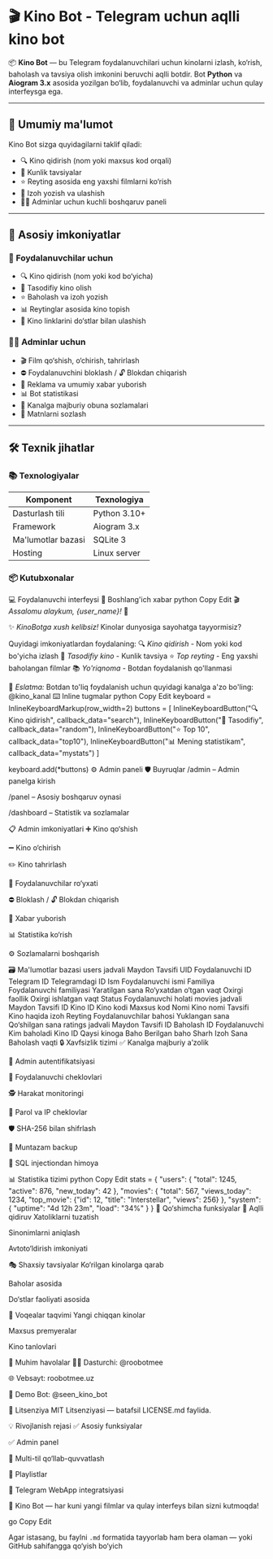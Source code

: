 # 🎬 Kino Bot - Telegram uchun aqlli kino bot

📦 **Kino Bot** — bu Telegram foydalanuvchilari uchun kinolarni izlash, ko‘rish, baholash va tavsiya olish imkonini beruvchi aqlli botdir. Bot **Python** va **Aiogram 3.x** asosida yozilgan bo‘lib, foydalanuvchi va adminlar uchun qulay interfeysga ega.

---

## 📌 Umumiy ma'lumot

Kino Bot sizga quyidagilarni taklif qiladi:
- 🔍 Kino qidirish (nom yoki maxsus kod orqali)
- 🎯 Kunlik tavsiyalar
- ⭐ Reyting asosida eng yaxshi filmlarni ko‘rish
- 📝 Izoh yozish va ulashish
- 👨‍💼 Adminlar uchun kuchli boshqaruv paneli

---

## 🌟 Asosiy imkoniyatlar

### 👤 Foydalanuvchilar uchun
- 🔍 Kino qidirish (nom yoki kod bo‘yicha)
- 🎲 Tasodifiy kino olish
- ⭐ Baholash va izoh yozish
- 📊 Reytinglar asosida kino topish
- 📎 Kino linklarini do‘stlar bilan ulashish

### 👨‍💼 Adminlar uchun
- 🎬 Film qo‘shish, o‘chirish, tahrirlash
- ⛔ Foydalanuvchini bloklash / 🔓 Blokdan chiqarish
- 📢 Reklama va umumiy xabar yuborish
- 📊 Bot statistikasi
- 📌 Kanalga majburiy obuna sozlamalari
- 📝 Matnlarni sozlash

---

## 🛠 Texnik jihatlar

### 📚 Texnologiyalar

| Komponent            | Texnologiya      |
|----------------------|------------------|
| Dasturlash tili      | Python 3.10+      |
| Framework            | Aiogram 3.x       |
| Ma'lumotlar bazasi   | SQLite 3          |
| Hosting              | Linux server      |

### 📦 Kutubxonalar
💻 Foydalanuvchi interfeysi
🚀 Boshlang'ich xabar
python
Copy
Edit
🎬 *Assalomu alaykum, {user_name}!* 🤖

✨ *KinoBotga xush kelibsiz!* Kinolar dunyosiga sayohatga tayyormisiz?

Quyidagi imkoniyatlardan foydalaning:
🔍 *Kino qidirish* - Nom yoki kod bo'yicha izlash
🎲 *Tasodifiy kino* - Kunlik tavsiya
⭐ *Top reyting* - Eng yaxshi baholangan filmlar
📚 *Yo'riqnoma* - Botdan foydalanish qo'llanmasi

📌 *Eslatma:* Botdan to'liq foydalanish uchun quyidagi kanalga a'zo bo'ling: @kino_kanal
⌨️ Inline tugmalar
python
Copy
Edit
keyboard = InlineKeyboardMarkup(row_width=2)
buttons = [
    InlineKeyboardButton("🔍 Kino qidirish", callback_data="search"),
    InlineKeyboardButton("🎲 Tasodifiy", callback_data="random"),
    InlineKeyboardButton("⭐ Top 10", callback_data="top10"),
    InlineKeyboardButton("📊 Mening statistikam", callback_data="mystats")
]

keyboard.add(*buttons)
⚙️ Admin paneli
🛡 Buyruqlar
/admin – Admin panelga kirish

/panel – Asosiy boshqaruv oynasi

/dashboard – Statistik va sozlamalar

📋 Admin imkoniyatlari
➕ Kino qo‘shish

➖ Kino o‘chirish

✏️ Kino tahrirlash

👥 Foydalanuvchilar ro‘yxati

⛔ Bloklash / 🔓 Blokdan chiqarish

📢 Xabar yuborish

📊 Statistika ko‘rish

⚙️ Sozlamalarni boshqarish

🗃️ Ma'lumotlar bazasi
users jadvali
Maydon	Tavsifi
UID	Foydalanuvchi ID
Telegram ID	Telegramdagi ID
Ism	Foydalanuvchi ismi
Familiya	Foydalanuvchi familiyasi
Yaratilgan sana	Ro‘yxatdan o‘tgan vaqt
Oxirgi faollik	Oxirgi ishlatgan vaqt
Status	Foydalanuvchi holati
movies jadvali
Maydon	Tavsifi
ID	Kino ID
Kino kodi	Maxsus kod
Nomi	Kino nomi
Tavsifi	Kino haqida izoh
Reyting	Foydalanuvchilar bahosi
Yuklangan sana	Qo‘shilgan sana
ratings jadvali
Maydon	Tavsifi
ID	Baholash ID
Foydalanuvchi	Kim baholadi
Kino ID	Qaysi kinoga
Baho	Berilgan baho
Sharh	Izoh
Sana	Baholash vaqti
🔒 Xavfsizlik tizimi
✅ Kanalga majburiy a’zolik

🔑 Admin autentifikatsiyasi

🚫 Foydalanuvchi cheklovlari

🕵️ Harakat monitoringi

🧩 Parol va IP cheklovlar

🛡 SHA-256 bilan shifrlash

💾 Muntazam backup

🔐 SQL injectiondan himoya

📊 Statistika tizimi
python
Copy
Edit
stats = {
    "users": {
        "total": 1245,
        "active": 876,
        "new_today": 42
    },
    "movies": {
        "total": 567,
        "views_today": 1234,
        "top_movie": {"id": 12, "title": "Interstellar", "views": 256}
    },
    "system": {
        "uptime": "4d 12h 23m",
        "load": "34%"
    }
}
🚀 Qo‘shimcha funksiyalar
🔎 Aqlli qidiruv
Xatoliklarni tuzatish

Sinonimlarni aniqlash

Avtoto‘ldirish imkoniyati

🎭 Shaxsiy tavsiyalar
Ko‘rilgan kinolarga qarab

Baholar asosida

Do‘stlar faoliyati asosida

📅 Voqealar taqvimi
Yangi chiqqan kinolar

Maxsus premyeralar

Kino tanlovlari

🔗 Muhim havolalar
👨‍💻 Dasturchi: @roobotmee

🌐 Vebsayt: roobotmee.uz

🤖 Demo Bot: @seen_kino_bot

📜 Litsenziya
MIT Litsenziyasi — batafsil LICENSE.md faylida.

💡 Rivojlanish rejasi
✅ Asosiy funksiyalar

✅ Admin panel

🔄 Multi-til qo‘llab-quvvatlash

🔄 Playlistlar

🔄 Telegram WebApp integratsiyasi

🎉 Kino Bot — har kuni yangi filmlar va qulay interfeys bilan sizni kutmoqda!

go
Copy
Edit

Agar istasang, bu faylni `.md` formatida tayyorlab ham bera olaman — yoki GitHub sahifangga qo‘yish bo‘yich

